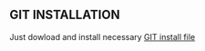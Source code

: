 ## GIT INSTALLATION

Just dowload and install necessary [GIT install file](https://git-scm.com/downloads)
